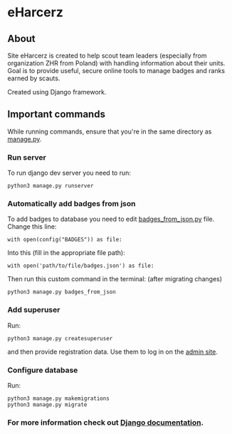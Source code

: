 # eHarcerz
## About

Site eHarcerz is created to help scout team leaders (especially from organization ZHR from Poland) with handling information about their units. Goal is to provide useful, secure online tools to manage badges and ranks earned by scauts.

Created using Django framework.

## Important commands

While running commands, ensure that you're in the same directory as [manage.py](./manage.py).

### Run server
To run django dev server you need to run:

```
python3 manage.py runserver 
```
### Automatically add badges from json
To add badges to database you need to edit 
[badges_from_json.py](backend/management/commands/badges_from_json.py) 
file. Change this line:

```
with open(config("BADGES")) as file:
```
Into this (fill in the appropriate file path):
```
with open('path/to/file/badges.json') as file:
```


Then run this custom command in the terminal:
(after migrating changes)

```
python3 manage.py badges_from_json
```

### Add superuser
Run:
```
python3 manage.py createsuperuser
```
and then provide registration data. Use them to log in on the [admin site](http://localhost:8000/admin/).

### Configure database
Run:
```
python3 manage.py makemigrations
python3 manage.py migrate
```

### For more information check out [Django documentation](https://docs.djangoproject.com/en/4.2/topics/migrations/).